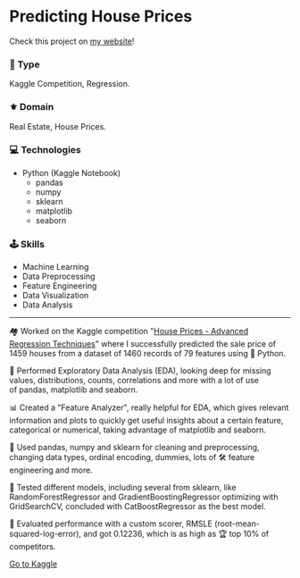 # Predicting House Prices

Check this project on [my website](https://aadsm2355.wixsite.com/andryadsm/predicting-house-prices)!

### 📌 Type
Kaggle Competition, Regression.

### ⚜️ Domain
Real Estate, House Prices.
​
### 💻 Technologies
- Python (Kaggle Notebook)
    - pandas
    - numpy
    - sklearn
    - matplotlib
    - seaborn

### 🕹️ Skills
- Machine Learning
- Data Preprocessing
- Feature Engineering
- Data Visualization
- Data Analysis

---

🏘️ Worked on the Kaggle competition "[House Prices - Advanced Regression Techniques](https://www.kaggle.com/competitions/house-prices-advanced-regression-techniques)" where I successfully predicted the sale price of 1459 houses from a dataset of 1460 records of 79 features using 🐍 Python.

🔎 Performed Exploratory Data Analysis (EDA), looking deep for missing values, distributions, counts, correlations and more with a lot of use of pandas, matplotlib and seaborn.

📊 Created a "Feature Analyzer", really helpful for EDA, which gives relevant information and plots to quickly get useful insights about a certain feature, categorical or numerical, taking advantage of matplotlib and seaborn.

🧹 Used pandas, numpy and sklearn for cleaning and preprocessing, changing data types, ordinal encoding, dummies, lots of 🛠️ feature engineering and more.

🤖 Tested different models, including several from sklearn, like RandomForestRegressor and GradientBoostingRegressor optimizing with GridSearchCV, concluded with CatBoostRegressor as the best model.

🧾 Evaluated performance with a custom scorer, RMSLE (root-mean-squared-log-error), and got 0.12236, which is as high as 🏆 top 10% of competitors.

[Go to Kaggle](https://www.kaggle.com/code/andrydasilva/house-prices-with-feature-analyzer)

